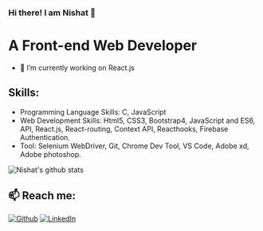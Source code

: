 ### Hi there! I am Nishat 👋
# A Front-end Web Developer

- 🔭 I’m currently working on React.js


##  Skills: 
- Programming Language Skills: C, JavaScript
- Web Development Skills: Html5, CSS3, Bootstrap4, JavaScript and ES6, API, React.js, React-routing, Context API, Reacthooks, Firebase Authentication.
- Tool: Selenium WebDriver, Git, Chrome Dev Tool, VS Code, Adobe xd, Adobe photoshop.

![Nishat's github stats](https://github-readme-stats.vercel.app/api?username=nishat96&show_icons=true&theme=dark)

## 📫 Reach me:
<p><a href="https://github.com/Nishat96" target="_blank"><img alt="Github" src="https://img.shields.io/badge/GitHub-%2312100E.svg?&style=for-the-badge&logo=Github&logoColor=white" /></a> <a href="https://www.linkedin.com/in/nishat-tasnim-mithila-78b96b130/" target="_blank"><img alt="LinkedIn" src="https://img.shields.io/badge/linkedin-%230077B5.svg?&style=for-the-badge&logo=linkedin&logoColor=white" /></a>
</p>

